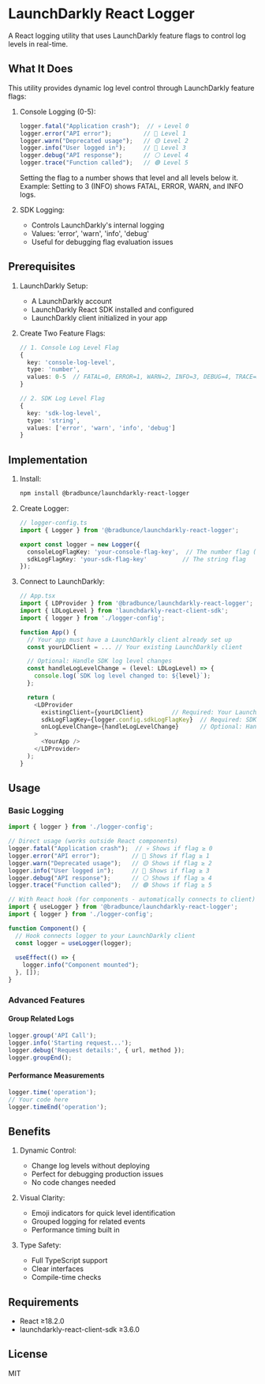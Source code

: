 # LaunchDarkly React Logger

A React logging utility that uses LaunchDarkly feature flags to control log levels in real-time.

## What It Does

This utility provides dynamic log level control through LaunchDarkly feature flags:

1. Console Logging (0-5):
   ```typescript
   logger.fatal("Application crash");  // 💀 Level 0
   logger.error("API error");         // 🔴 Level 1
   logger.warn("Deprecated usage");   // 🟡 Level 2
   logger.info("User logged in");     // 🔵 Level 3
   logger.debug("API response");      // ⚪ Level 4
   logger.trace("Function called");   // 🟣 Level 5
   ```
   Setting the flag to a number shows that level and all levels below it.
   Example: Setting to 3 (INFO) shows FATAL, ERROR, WARN, and INFO logs.

2. SDK Logging:
   - Controls LaunchDarkly's internal logging
   - Values: 'error', 'warn', 'info', 'debug'
   - Useful for debugging flag evaluation issues

## Prerequisites

1. LaunchDarkly Setup:
   - A LaunchDarkly account
   - LaunchDarkly React SDK installed and configured
   - LaunchDarkly client initialized in your app

2. Create Two Feature Flags:
   ```typescript
   // 1. Console Log Level Flag
   {
     key: 'console-log-level',
     type: 'number',
     values: 0-5  // FATAL=0, ERROR=1, WARN=2, INFO=3, DEBUG=4, TRACE=5
   }

   // 2. SDK Log Level Flag
   {
     key: 'sdk-log-level',
     type: 'string',
     values: ['error', 'warn', 'info', 'debug']
   }
   ```

## Implementation

1. Install:
   ```bash
   npm install @bradbunce/launchdarkly-react-logger
   ```

2. Create Logger:
   ```typescript
   // logger-config.ts
   import { Logger } from '@bradbunce/launchdarkly-react-logger';

   export const logger = new Logger({
     consoleLogFlagKey: 'your-console-flag-key',  // The number flag (0-5)
     sdkLogFlagKey: 'your-sdk-flag-key'          // The string flag
   });
   ```

3. Connect to LaunchDarkly:
   ```typescript
   // App.tsx
   import { LDProvider } from '@bradbunce/launchdarkly-react-logger';
   import { LDLogLevel } from 'launchdarkly-react-client-sdk';
   import { logger } from './logger-config';

   function App() {
     // Your app must have a LaunchDarkly client already set up
     const yourLDClient = ... // Your existing LaunchDarkly client

     // Optional: Handle SDK log level changes
     const handleLogLevelChange = (level: LDLogLevel) => {
       console.log(`SDK log level changed to: ${level}`);
     };

     return (
       <LDProvider 
         existingClient={yourLDClient}        // Required: Your LaunchDarkly client
         sdkLogFlagKey={logger.config.sdkLogFlagKey}  // Required: SDK log level flag key
         onLogLevelChange={handleLogLevelChange}      // Optional: Handle log level changes
       >
         <YourApp />
       </LDProvider>
     );
   }
   ```

## Usage

### Basic Logging

```typescript
import { logger } from './logger-config';

// Direct usage (works outside React components)
logger.fatal("Application crash");  // 💀 Shows if flag ≥ 0
logger.error("API error");         // 🔴 Shows if flag ≥ 1
logger.warn("Deprecated usage");   // 🟡 Shows if flag ≥ 2
logger.info("User logged in");     // 🔵 Shows if flag ≥ 3
logger.debug("API response");      // ⚪ Shows if flag ≥ 4
logger.trace("Function called");   // 🟣 Shows if flag ≥ 5

// With React hook (for components - automatically connects to client)
import { useLogger } from '@bradbunce/launchdarkly-react-logger';
import { logger } from './logger-config';

function Component() {
  // Hook connects logger to your LaunchDarkly client
  const logger = useLogger(logger);
  
  useEffect(() => {
    logger.info("Component mounted");
  }, []);
}
```

### Advanced Features

#### Group Related Logs
```typescript
logger.group('API Call');
logger.info('Starting request...');
logger.debug('Request details:', { url, method });
logger.groupEnd();
```

#### Performance Measurements
```typescript
logger.time('operation');
// Your code here
logger.timeEnd('operation');
```

## Benefits

1. Dynamic Control:
   - Change log levels without deploying
   - Perfect for debugging production issues
   - No code changes needed

2. Visual Clarity:
   - Emoji indicators for quick level identification
   - Grouped logging for related events
   - Performance timing built in

3. Type Safety:
   - Full TypeScript support
   - Clear interfaces
   - Compile-time checks

## Requirements
- React ≥18.2.0
- launchdarkly-react-client-sdk ≥3.6.0

## License
MIT

